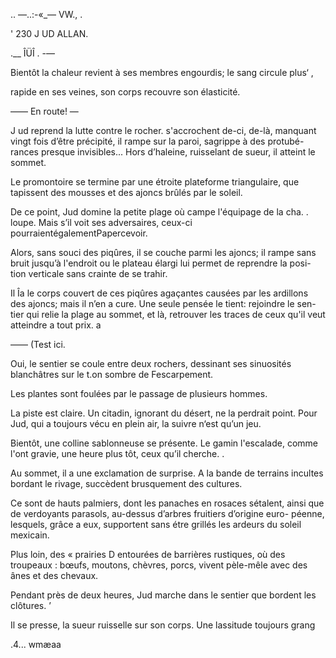 .. —..:-«_— VW., .

' 230 J UD ALLAN.

 

.__  ÎÜÎ . -—

Bientôt la chaleur revient à ses membres engourdis; le sang circule plus‘ ,

rapide en ses veines, son corps recouvre son élasticité.

—— En route! —

J ud reprend la lutte contre le rocher. s'accrochent de-ci, de-là, manquant
vingt fois d’être précipité, il rampe sur la paroi, sagrippe à des protubé-
rances presque invisibles... Hors d’haleine, ruisselant de sueur, il atteint le
sommet.

Le promontoire se termine par une étroite plateforme triangulaire, que
tapissent des mousses et des ajoncs brûlés par le soleil.

De ce point, Jud domine la petite plage où campe l'équipage de la cha. .
loupe. Mais s’il voit ses adversaires, ceux-ci pourraientégalementPapercevoir.

Alors, sans souci des piqûres, il se couche parmi les ajoncs; il rampe sans
bruit jusqu’à l'endroit ou le plateau élargi lui permet de reprendre la posi-
tion verticale sans crainte de se trahir.

Il Îa le corps couvert de ces piqûres agaçantes causées par les ardillons des
ajoncs; mais il n’en a cure. Une seule pensée le tient: rejoindre le sen-
tier qui relie la plage au sommet, et là, retrouver les traces de ceux qu'il
veut atteindre a tout prix. a

—— (Test ici.

Oui, le sentier se coule entre deux rochers, dessinant ses sinuosités
blanchâtres sur le t.on sombre de Fescarpement.

Les plantes sont foulées par le passage de plusieurs hommes.

La piste est claire. Un citadin, ignorant du désert, ne la perdrait point.
Pour Jud, qui a toujours vécu en plein air, la suivre n‘est qu’un jeu.

Bientôt, une colline sablonneuse se présente. Le gamin l'escalade, comme
l'ont gravie, une heure plus tôt, ceux qu’il cherche. .

Au sommet, il a une exclamation de surprise. A la bande de terrains
incultes bordant le rivage, succèdent brusquement des cultures.

Ce sont de hauts palmiers, dont les panaches en rosaces sétalent, ainsi
que de verdoyants parasols, au-dessus d’arbres fruitiers d’origine euro-
péenne, lesquels, grâce a eux, supportent sans étre grillés les ardeurs du
soleil mexicain.

Plus loin, des « prairies D entourées de barrières rustiques, où des
troupeaux : bœufs, moutons, chèvres, porcs, vivent pèle-mêle avec des
ânes et des chevaux.

Pendant près de deux heures, Jud marche dans le sentier que bordent les
clôtures. ’

Il se presse, la sueur ruisselle sur son corps. Une lassitude toujours grang

 

  

 .4... wmæaa

